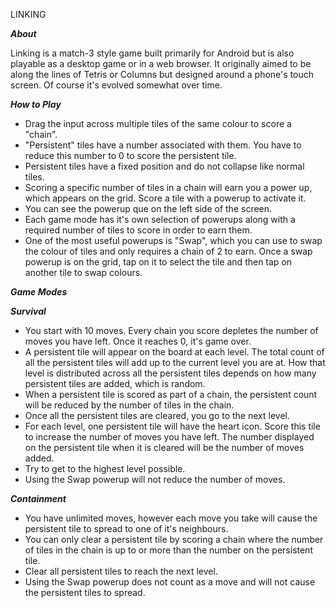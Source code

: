 
LINKING

___About___

Linking is a match-3 style game built primarily for Android but is also playable as a desktop game or in a web browser.
It originally aimed to be along the lines of Tetris or Columns but designed around a phone's touch screen. Of course it's evolved somewhat over time.

___How to Play___

- Drag the input across multiple tiles of the same colour to score a "chain".
- "Persistent" tiles have a number associated with them. You have to reduce this number to 0 to score the persistent tile.
- Persistent tiles have a fixed position and do not collapse like normal tiles.
- Scoring a specific number of tiles in a chain will earn you a power up, which appears on the grid. Score a tile with a powerup to activate it. 
- You can see the powerup que on the left side of the screen. 
- Each game mode has it's own selection of powerups along with a required number of tiles to score in order to earn them.
- One of the most useful powerups is "Swap", which you can use to swap the colour of tiles and only requires a chain of 2 to earn. Once a swap powerup is on the grid, tap on it to select the tile and then tap on another tile to swap colours.

___Game Modes___

***Survival***

- You start with 10 moves. Every chain you score depletes the number of moves you have left. Once it reaches 0, it's game over.
- A persistent tile will appear on the board at each level. The total count of all the persistent tiles will add up to the current level you are at. How that level is distributed across all the persistent tiles depends on how many persistent tiles are added, which is random.
- When a persistent tile is scored as part of a chain, the persistent count will be reduced by the number of tiles in the chain.
- Once all the persistent tiles are cleared, you go to the next level.
- For each level, one persistent tile will have the heart icon. Score this tile to increase the number of moves you have left. The number displayed on the persistent tile when it is cleared will be the number of moves added. 
- Try to get to the highest level possible.
- Using the Swap powerup will not reduce the number of moves.

***Containment***

- You have unlimited moves, however each move you take will cause the persistent tile to spread to one of it's neighbours.
- You can only clear a persistent tile by scoring a chain where the number of tiles in the chain is up to or more than the number on the persistent tile.
- Clear all persistent tiles to reach the next level.
- Using the Swap powerup does not count as a move and will not cause the persistent tiles to spread.

